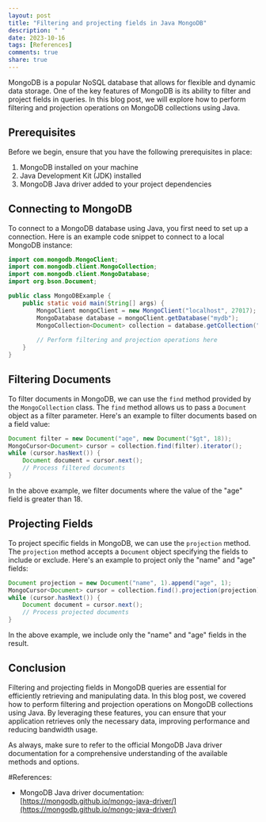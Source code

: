 ```yaml
---
layout: post
title: "Filtering and projecting fields in Java MongoDB"
description: " "
date: 2023-10-16
tags: [References]
comments: true
share: true
---
```


MongoDB is a popular NoSQL database that allows for flexible and dynamic data storage. One of the key features of MongoDB is its ability to filter and project fields in queries. In this blog post, we will explore how to perform filtering and projection operations on MongoDB collections using Java.

## Prerequisites

Before we begin, ensure that you have the following prerequisites in place:

1. MongoDB installed on your machine
2. Java Development Kit (JDK) installed
3. MongoDB Java driver added to your project dependencies

## Connecting to MongoDB

To connect to a MongoDB database using Java, you first need to set up a connection. Here is an example code snippet to connect to a local MongoDB instance:

```java
import com.mongodb.MongoClient;
import com.mongodb.client.MongoCollection;
import com.mongodb.client.MongoDatabase;
import org.bson.Document;

public class MongoDBExample {
    public static void main(String[] args) {
        MongoClient mongoClient = new MongoClient("localhost", 27017);
        MongoDatabase database = mongoClient.getDatabase("mydb");
        MongoCollection<Document> collection = database.getCollection("mycollection");
        
        // Perform filtering and projection operations here
    }
}
```

## Filtering Documents

To filter documents in MongoDB, we can use the `find` method provided by the `MongoCollection` class. The `find` method allows us to pass a `Document` object as a filter parameter. Here's an example to filter documents based on a field value:

```java
Document filter = new Document("age", new Document("$gt", 18));
MongoCursor<Document> cursor = collection.find(filter).iterator();
while (cursor.hasNext()) {
    Document document = cursor.next();
    // Process filtered documents
}
```

In the above example, we filter documents where the value of the "age" field is greater than 18.

## Projecting Fields

To project specific fields in MongoDB, we can use the `projection` method. The `projection` method accepts a `Document` object specifying the fields to include or exclude. Here's an example to project only the "name" and "age" fields:

```java
Document projection = new Document("name", 1).append("age", 1);
MongoCursor<Document> cursor = collection.find().projection(projection).iterator();
while (cursor.hasNext()) {
    Document document = cursor.next();
    // Process projected documents
}
```

In the above example, we include only the "name" and "age" fields in the result.

## Conclusion

Filtering and projecting fields in MongoDB queries are essential for efficiently retrieving and manipulating data. In this blog post, we covered how to perform filtering and projection operations on MongoDB collections using Java. By leveraging these features, you can ensure that your application retrieves only the necessary data, improving performance and reducing bandwidth usage.

As always, make sure to refer to the official MongoDB Java driver documentation for a comprehensive understanding of the available methods and options.

#References:
- MongoDB Java driver documentation: [https://mongodb.github.io/mongo-java-driver/](https://mongodb.github.io/mongo-java-driver/)
